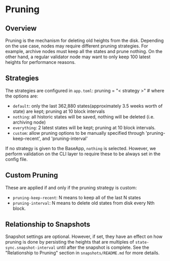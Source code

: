 # Pruning

## Overview

Pruning is the mechanism for deleting old heights from the disk. Depending on the use case,
nodes may require different pruning strategies. For example, archive nodes must keep all
the states and prune nothing. On the other hand, a regular validator node may want to only keep 100 latest heights for performance reasons.

## Strategies

The strategies are configured in `app.toml`:
pruning = "< strategy >" # where the options are:
- `default`: only the last 362,880 states(approximately 3.5 weeks worth of state) are kept; pruning at 10 block intervals
- `nothing`: all historic states will be saved, nothing will be deleted (i.e. archiving node)
- `everything`: 2 latest states will be kept; pruning at 10 block intervals.
- `custom`: allow pruning options to be manually specified through 'pruning-keep-recent', and 'pruning-interval'

If no strategy is given to the BaseApp, `nothing` is selected. However, we perform validation on the CLI layer to require these to be always set in the config file.

## Custom Pruning

These are applied if and only if the pruning strategy is custom:
- `pruning-keep-recent`: N means to keep all of the last N states
- `pruning-interval`: N means to delete old states from disk every Nth block.

## Relationship to Snapshots

Snapshot settings are optional. However, if set, they have an effect on how pruning is done by
persisting the heights that are multiples of `state-sync.snapshot-interval` until after the snapshot is complete. See the "Relationship to Pruning" section in `snapshots/README.md` for more details.
